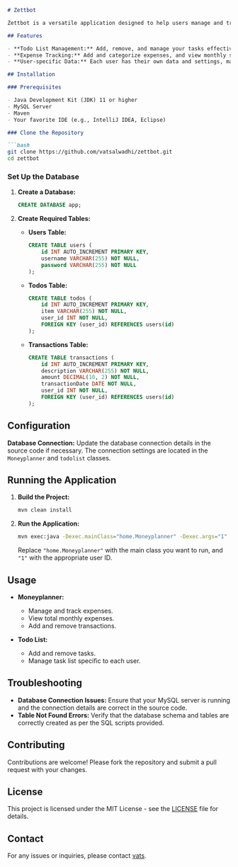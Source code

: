 ```markdown
# Zettbot

Zettbot is a versatile application designed to help users manage and track their tasks and expenses efficiently. This application provides a user-friendly interface to manage todos, track expenses, and visualize financial data. It integrates with a MySQL database to store and manage user data.

## Features

- **Todo List Management:** Add, remove, and manage your tasks effectively.
- **Expense Tracking:** Add and categorize expenses, and view monthly summaries.
- **User-specific Data:** Each user has their own data and settings, managed via user IDs.

## Installation

### Prerequisites

- Java Development Kit (JDK) 11 or higher
- MySQL Server
- Maven
- Your favorite IDE (e.g., IntelliJ IDEA, Eclipse)

### Clone the Repository

```bash
git clone https://github.com/vatsalwadhi/zettbot.git
cd zettbot
```

### Set Up the Database

1. **Create a Database:**

    ```sql
    CREATE DATABASE app;
    ```

2. **Create Required Tables:**

    - **Users Table:**

      ```sql
      CREATE TABLE users (
          id INT AUTO_INCREMENT PRIMARY KEY,
          username VARCHAR(255) NOT NULL,
          password VARCHAR(255) NOT NULL
      );
      ```

    - **Todos Table:**

      ```sql
      CREATE TABLE todos (
          id INT AUTO_INCREMENT PRIMARY KEY,
          item VARCHAR(255) NOT NULL,
          user_id INT NOT NULL,
          FOREIGN KEY (user_id) REFERENCES users(id)
      );
      ```

    - **Transactions Table:**

      ```sql
      CREATE TABLE transactions (
          id INT AUTO_INCREMENT PRIMARY KEY,
          description VARCHAR(255) NOT NULL,
          amount DECIMAL(10, 2) NOT NULL,
          transactionDate DATE NOT NULL,
          user_id INT NOT NULL,
          FOREIGN KEY (user_id) REFERENCES users(id)
      );
      ```

## Configuration

**Database Connection:** Update the database connection details in the source code if necessary. The connection settings are located in the `Moneyplanner` and `todolist` classes.

## Running the Application

1. **Build the Project:**

    ```bash
    mvn clean install
    ```

2. **Run the Application:**

    ```bash
    mvn exec:java -Dexec.mainClass="home.Moneyplanner" -Dexec.args="1"
    ```

    Replace `"home.Moneyplanner"` with the main class you want to run, and `"1"` with the appropriate user ID.

## Usage

- **Moneyplanner:**
    - Manage and track expenses.
    - View total monthly expenses.
    - Add and remove transactions.

- **Todo List:**
    - Add and remove tasks.
    - Manage task list specific to each user.

## Troubleshooting

- **Database Connection Issues:** Ensure that your MySQL server is running and the connection details are correct in the source code.
- **Table Not Found Errors:** Verify that the database schema and tables are correctly created as per the SQL scripts provided.

## Contributing

Contributions are welcome! Please fork the repository and submit a pull request with your changes.

## License

This project is licensed under the MIT License - see the [LICENSE](LICENSE) file for details.

## Contact

For any issues or inquiries, please contact [vats](mailto:alwadhiv@gmail.com).
```

